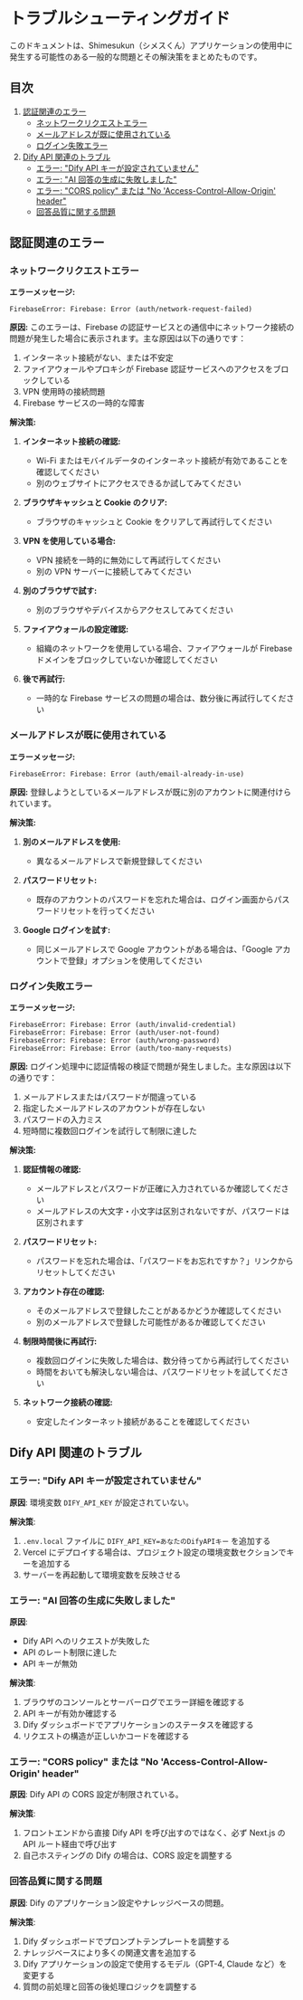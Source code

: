 # トラブルシューティングガイド

このドキュメントは、Shimesukun（シメスくん）アプリケーションの使用中に発生する可能性のある一般的な問題とその解決策をまとめたものです。

## 目次

1. [認証関連のエラー](#認証関連のエラー)
   - [ネットワークリクエストエラー](#ネットワークリクエストエラー)
   - [メールアドレスが既に使用されている](#メールアドレスが既に使用されている)
   - [ログイン失敗エラー](#ログイン失敗エラー)
2. [Dify API 関連のトラブル](#dify-api-関連のトラブル)
   - [エラー: "Dify API キーが設定されていません"](#エラー-dify-api-キーが設定されていません)
   - [エラー: "AI 回答の生成に失敗しました"](#エラー-ai-回答の生成に失敗しました)
   - [エラー: "CORS policy" または "No 'Access-Control-Allow-Origin' header"](#エラー-cors-policy-または-no-access-control-allow-origin-header)
   - [回答品質に関する問題](#回答品質に関する問題)

## 認証関連のエラー

### ネットワークリクエストエラー

**エラーメッセージ:**

```
FirebaseError: Firebase: Error (auth/network-request-failed)
```

**原因:**
このエラーは、Firebase の認証サービスとの通信中にネットワーク接続の問題が発生した場合に表示されます。主な原因は以下の通りです：

1. インターネット接続がない、または不安定
2. ファイアウォールやプロキシが Firebase 認証サービスへのアクセスをブロックしている
3. VPN 使用時の接続問題
4. Firebase サービスの一時的な障害

**解決策:**

1. **インターネット接続の確認:**

   - Wi-Fi またはモバイルデータのインターネット接続が有効であることを確認してください
   - 別のウェブサイトにアクセスできるか試してみてください

2. **ブラウザキャッシュと Cookie のクリア:**

   - ブラウザのキャッシュと Cookie をクリアして再試行してください

3. **VPN を使用している場合:**

   - VPN 接続を一時的に無効にして再試行してください
   - 別の VPN サーバーに接続してみてください

4. **別のブラウザで試す:**

   - 別のブラウザやデバイスからアクセスしてみてください

5. **ファイアウォールの設定確認:**

   - 組織のネットワークを使用している場合、ファイアウォールが Firebase ドメインをブロックしていないか確認してください

6. **後で再試行:**
   - 一時的な Firebase サービスの問題の場合は、数分後に再試行してください

### メールアドレスが既に使用されている

**エラーメッセージ:**

```
FirebaseError: Firebase: Error (auth/email-already-in-use)
```

**原因:**
登録しようとしているメールアドレスが既に別のアカウントに関連付けられています。

**解決策:**

1. **別のメールアドレスを使用:**

   - 異なるメールアドレスで新規登録してください

2. **パスワードリセット:**

   - 既存のアカウントのパスワードを忘れた場合は、ログイン画面からパスワードリセットを行ってください

3. **Google ログインを試す:**
   - 同じメールアドレスで Google アカウントがある場合は、「Google アカウントで登録」オプションを使用してください

### ログイン失敗エラー

**エラーメッセージ:**

```
FirebaseError: Firebase: Error (auth/invalid-credential)
FirebaseError: Firebase: Error (auth/user-not-found)
FirebaseError: Firebase: Error (auth/wrong-password)
FirebaseError: Firebase: Error (auth/too-many-requests)
```

**原因:**
ログイン処理中に認証情報の検証で問題が発生しました。主な原因は以下の通りです：

1. メールアドレスまたはパスワードが間違っている
2. 指定したメールアドレスのアカウントが存在しない
3. パスワードの入力ミス
4. 短時間に複数回ログインを試行して制限に達した

**解決策:**

1. **認証情報の確認:**

   - メールアドレスとパスワードが正確に入力されているか確認してください
   - メールアドレスの大文字・小文字は区別されないですが、パスワードは区別されます

2. **パスワードリセット:**

   - パスワードを忘れた場合は、「パスワードをお忘れですか？」リンクからリセットしてください

3. **アカウント存在の確認:**

   - そのメールアドレスで登録したことがあるかどうか確認してください
   - 別のメールアドレスで登録した可能性があるか確認してください

4. **制限時間後に再試行:**

   - 複数回ログインに失敗した場合は、数分待ってから再試行してください
   - 時間をおいても解決しない場合は、パスワードリセットを試してください

5. **ネットワーク接続の確認:**
   - 安定したインターネット接続があることを確認してください

## Dify API 関連のトラブル

### エラー: "Dify API キーが設定されていません"

**原因**: 環境変数 `DIFY_API_KEY` が設定されていない。

**解決策**:

1. `.env.local` ファイルに `DIFY_API_KEY=あなたのDifyAPIキー` を追加する
2. Vercel にデプロイする場合は、プロジェクト設定の環境変数セクションでキーを追加する
3. サーバーを再起動して環境変数を反映させる

### エラー: "AI 回答の生成に失敗しました"

**原因**:

- Dify API へのリクエストが失敗した
- API のレート制限に達した
- API キーが無効

**解決策**:

1. ブラウザのコンソールとサーバーログでエラー詳細を確認する
2. API キーが有効か確認する
3. Dify ダッシュボードでアプリケーションのステータスを確認する
4. リクエストの構造が正しいかコードを確認する

### エラー: "CORS policy" または "No 'Access-Control-Allow-Origin' header"

**原因**: Dify API の CORS 設定が制限されている。

**解決策**:

1. フロントエンドから直接 Dify API を呼び出すのではなく、必ず Next.js の API ルート経由で呼び出す
2. 自己ホスティングの Dify の場合は、CORS 設定を調整する

### 回答品質に関する問題

**原因**: Dify のアプリケーション設定やナレッジベースの問題。

**解決策**:

1. Dify ダッシュボードでプロンプトテンプレートを調整する
2. ナレッジベースにより多くの関連文書を追加する
3. Dify アプリケーションの設定で使用するモデル（GPT-4, Claude など）を変更する
4. 質問の前処理と回答の後処理ロジックを調整する
